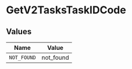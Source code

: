 # GetV2TasksTaskIDCode


## Values

| Name        | Value       |
| ----------- | ----------- |
| `NOT_FOUND` | not_found   |